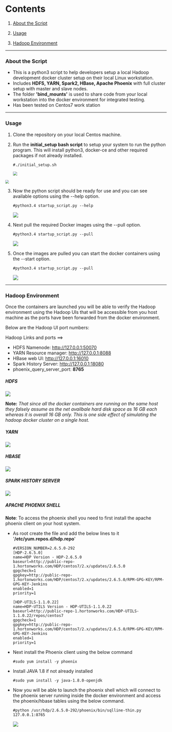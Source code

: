# Contents

1. [About the Script](#about-the-script)

2. [Usage](#usage)

3. [Hadoop Environment](#hadoop-environment)

------

### About the Script

* This is a python3 script to help developers setup a local Hadoop development docker cluster setup on their local Linux workstation.
* Includes **HDFS, YARN, Spark2, HBase, Apache Phoenix** with full cluster setup with master and slave nodes.
* The folder **'bind_mounts'** is used to share code from your local workstation into the docker environment for integrated testing.
* Has been tested on Centos7 work station 

------

### Usage

1. Clone the repository on your local Centos machine.

2. Run the **initial_setup bash script** to setup your system to run the python program. This will install python3, docker-ce and other required packages if not already installed.

   ```
   #./initial_setup.sh
   ```

   <img src=".\screenshots\initial_setup_screenshot.png" style="zoom:80%;" />

<img src=".\screenshots\verification_screenshots.png" style="zoom:67%;" />

3. Now the python script should be ready for use and you can see available options using the --help option.

   ```
   #python3.4 startup_script.py --help
   ```

   ![](.\screenshots\script_options_screenshot.png)

4. Next pull the required Docker images using the --pull option.

   ```
   #python3.4 startup_script.py --pull
   ```

   ![](.\screenshots\image_pull_screenshot.png)

5. Once the images are pulled you can start the docker containers using the --start option.

   ```
   #python3.4 startup_script.py --pull
   ```

   ![](E:\virtualbox_shared_folder\docker_share\docker_hadoop\screenshots\startup_screenshot.png)



------

### Hadoop Environment

Once the containers are launched you will be able to verify the Hadoop environment using the Hadoop UIs that will be accessible from you host machine as the ports have been forwarded from the docker environment.

Below are the Hadoop UI port numbers:

Hadoop Links and ports  ==>

* HDFS Namenode: http://127.0.0.1:50070
* YARN Resource manager: http://127.0.0.1:8088
* HBase web UI: http://127.0.0.1:16010
* Spark History Server: http://127.0.0.1:18080
* phoenix_query_server_port:   **8765**



##### HDFS

![](.\screenshots\hdfs_screenshot2.png)

**Note:** *That since all the docker containers are running on the same host they falsely assume as the net availbale hard disk space as 16 GB each whereas it is overall 16 GB only. This is one side effect of simulating the hadoop docker cluster on a single host.*



##### YARN

![](.\screenshots\yarn_screenshot.png)

##### HBASE

![](.\screenshots\hbase_screenshot.png)

##### SPARK HISTORY SERVER

![](.\screenshots\spark_screenshot.png)

##### APACHE PHOENIX SHELL

**Note**: To access the phoenix shell you need to first install the apache phoenix client on your host system.

* As root create the file and add the below lines to it '**/etc/yum.repos.d/hdp.repo**'

  ```
  #VERSION_NUMBER=2.6.5.0-292
  [HDP-2.6.5.0]
  name=HDP Version - HDP-2.6.5.0
  baseurl=http://public-repo-1.hortonworks.com/HDP/centos7/2.x/updates/2.6.5.0
  gpgcheck=1
  gpgkey=http://public-repo-1.hortonworks.com/HDP/centos7/2.x/updates/2.6.5.0/RPM-GPG-KEY/RPM-GPG-KEY-Jenkins
  enabled=1
  priority=1
  
  [HDP-UTILS-1.1.0.22]
  name=HDP-UTILS Version - HDP-UTILS-1.1.0.22
  baseurl=http://public-repo-1.hortonworks.com/HDP-UTILS-1.1.0.22/repos/centos7
  gpgcheck=1
  gpgkey=http://public-repo-1.hortonworks.com/HDP/centos7/2.x/updates/2.6.5.0/RPM-GPG-KEY/RPM-GPG-KEY-Jenkins
  enabled=1
  priority=1
  ```

* Next install the Phoenix client using the below command

  ```
  #sudo yum install -y phoenix
  ```

* Install JAVA 1.8 if not already installed

  ```
  #sudo yum install -y java-1.8.0-openjdk
  ```

* Now you will be able to launch the phoenix shell which will connect to the phoenix server running inside the docker environment and access the phoenix/hbase tables using the below command.

  ```
  #python /usr/hdp/2.6.5.0-292/phoenix/bin/sqlline-thin.py 127.0.0.1:8765
  ```

  ![](.\screenshots\phoenix_screenshot.png)





